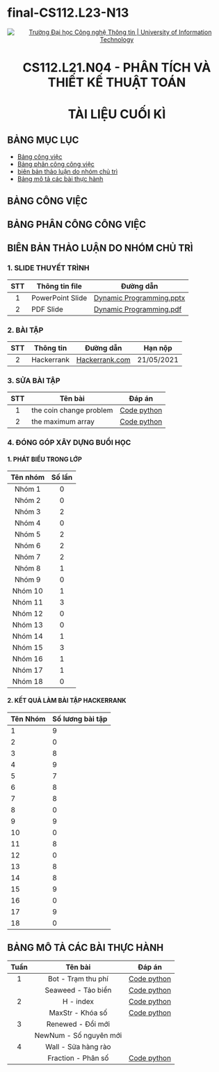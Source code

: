 # final-CS112.L23-N13
<!-- Banner -->
<p align="center">
  <a href="https://www.uit.edu.vn/" title="Trường Đại học Công nghệ Thông tin" style="border: none;">
    <img src="https://i.imgur.com/WmMnSRt.png" alt="Trường Đại học Công nghệ Thông tin | University of Information Technology">
  </a>
</p>
<!-- Title -->
<h1 align="center"><b>CS112.L21.N04 - PHÂN TÍCH VÀ THIẾT KẾ THUẬT TOÁN</b></h1>
<h1 align="center"><b>TÀI LIỆU CUỐI KÌ </b></h1>

## BẢNG MỤC LỤC

* [Bảng công việc](#bảng-công-việc)
* [Bảng phân công công việc](#bảng-phân-công-công-việc)
* [biên bản thảo luận do nhóm chủ trì](#biên-bản-thảo-luận-do-nhóm-chủ-trì)
* [Bảng mô tả các bài thực hành](#Bảng-mô-tả-các-bài-thực-hành)

## BẢNG CÔNG VIỆC

## BẢNG PHÂN CÔNG CÔNG VIỆC

##  BIÊN BẢN THẢO LUẬN DO NHÓM CHỦ TRÌ
### 1. SLIDE THUYẾT TRÌNH
| STT | Thông tin file | Đường dẫn |
| :---: | --- | --- |
| 1 | PowerPoint Slide | [Dynamic Programming.pptx](https://github.com/19522515/CS112.L21-N13/blob/main/Thu%E1%BA%ADt%20To%C3%A1n%20Dynamic%20Programming/Slide/Dynamic%20Programming.pptx) |
| 2 | PDF Slide | [Dynamic Programming.pdf](https://github.com/19522515/CS112.L21-N13/blob/main/Thu%E1%BA%ADt%20To%C3%A1n%20Dynamic%20Programming/Slide/dynamic%20programming.pdf) |

### 2. BÀI TẬP
| STT | Thông tin| Đường dẫn | Hạn nộp |
| :---: | --- | --- | :---: |
| 2 | Hackerrank | [Hackerrank.com](https://www.hackerrank.com/contests/on-tap-dynamic-programming/challenges) | 21/05/2021 

### 3. SỬA BÀI TẬP
| STT | Tên bài | Đáp án |
| :---: | --- | :---: |
| 1 | the coin change problem | [Code python](https://github.com/19522515/CS112.L21-N13/blob/main/Thu%E1%BA%ADt%20To%C3%A1n%20Dynamic%20Programming/B%C3%A0i%20T%E1%BA%ADp%20V%E1%BB%81%20Nh%C3%A0%20Hackerrank/TheCoinChangeProblem.py) |
| 2 | the maximum array | [Code python](https://github.com/19522515/CS112.L21-N13/blob/main/Thu%E1%BA%ADt%20To%C3%A1n%20Dynamic%20Programming/B%C3%A0i%20T%E1%BA%ADp%20V%E1%BB%81%20Nh%C3%A0%20Hackerrank/TheMaximumSubarray.py)
### 4. ĐÓNG GÓP XÂY DỰNG BUỔI HỌC
#### 1. PHÁT BIỂU TRONG LỚP
| **Tên nhóm** | **Số lần** |
|:------------:|:----------:|
| Nhóm 1       | 0          |
| Nhóm 2       | 0          |
| Nhóm 3       | 2          |
| Nhóm 4       | 0          |
| Nhóm 5       | 2          |
| Nhóm 6       | 2          |
| Nhóm 7       | 2          |
| Nhóm 8       | 1          |
| Nhóm 9       | 0          |
| Nhóm 10      | 1          |
| Nhóm 11      | 3          |
| Nhóm 12      | 0          |
| Nhóm 13      | 0          |
| Nhóm 14      | 1          |
| Nhóm 15      | 3          |
| Nhóm 16      | 1          |
| Nhóm 17      | 1          |
| Nhóm 18      | 0          |

#### 2. KẾT QUẢ LÀM BÀI TẬP HACKERRANK
| Tên Nhóm | Số lương bài tập |
| --- | --- |
| 1 | 9 |
| 2 | 0 |
| 3 | 8 |
| 4 | 9  |
| 5 | 7 |
| 6 | 8 |
| 7 | 8 |
| 8 | 0 |
| 9 | 9 |
| 10 | 0 |
| 11 | 8 |
| 12 | 0 |
| 13 | 8 |
| 14 | 8 |
| 15 | 9 |
| 16 | 0 |
| 17 | 9 |
| 18 | 0 |
## BẢNG MÔ TẢ CÁC BÀI THỰC HÀNH

| Tuần  | Tên bài | Đáp án |
| :---: | :---:   | :---:  |
|1|Bot - Trạm thu phí|[Code python](https://github.com/19522515/CS112.L21-N13/blob/main/Assignment%20B%C3%A0i%20T%E1%BA%ADp/BaiTap_week1.ipynb)|
||Seaweed - Tảo biển|[Code python](https://github.com/19522515/CS112.L21-N13/blob/main/Assignment%20B%C3%A0i%20T%E1%BA%ADp/BaiTap_week1.ipynb)|
|2|H - index|[Code python](https://github.com/19522515/CS112.L21-N13/blob/main/Assignment%20B%C3%A0i%20T%E1%BA%ADp/H_index.ipynb)|
||MaxStr - Khóa số|[Code python](https://github.com/19522515/CS112.L21-N13/blob/main/Assignment%20B%C3%A0i%20T%E1%BA%ADp/MAXSTR_KHOASO.ipynb)|
|3|Renewed - Đổi mới||
||NewNum - Số nguyên mới||
|4|Wall - Sửa hàng rào||
||Fraction - Phân số|[Code python](https://github.com/19522515/CS112.L21-N13/blob/main/Assignment%20B%C3%A0i%20T%E1%BA%ADp/Week7/phanso.ipynb)|
